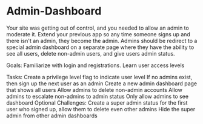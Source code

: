 # Admin-Dashboard

Your site was getting out of control, and you needed to allow an admin to moderate it. Extend your previous app so any time someone signs up and there isn't an admin, they become the admin. Admins should be redirect to a special admin dashboard on a separate page where they have the ability to see all users, delete non-admin users, and give users admin status.

Goals:
Familiarize with login and registrations.
Learn user access levels

Tasks:
Create a privilege level flag to indicate user level
If no admins exist, then sign up the next user as an admin
Create a new admin dashboard page that shows all users
Allow admins to delete non-admin accounts
Allow admins to escalate non-admins to admin status
Only allow admins to see dashboard
Optional Challenges:
Create a super admin status for the first user who signed up, allow them to delete even other admins
Hide the super admin from other admin dashboards

